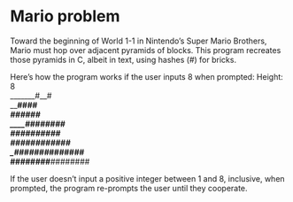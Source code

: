 <h1>Mario problem</h1>

Toward the beginning of World 1-1 in Nintendo’s Super Mario Brothers, Mario must hop over adjacent pyramids of blocks. This program recreates those pyramids in C, albeit in text, using hashes (#) for bricks.

Here’s how the program works if the user inputs 8 when prompted:
Height: 8 <br>
_______#__#<br>
______##__##<br>
_____###__###<br>
____####__####<br>
___#####__#####<br>
__######__######<br>
_#######__#######<br>
########__########<br>

If the user doesn’t input a positive integer between 1 and 8, inclusive, when prompted, the program re-prompts the user until they cooperate.
